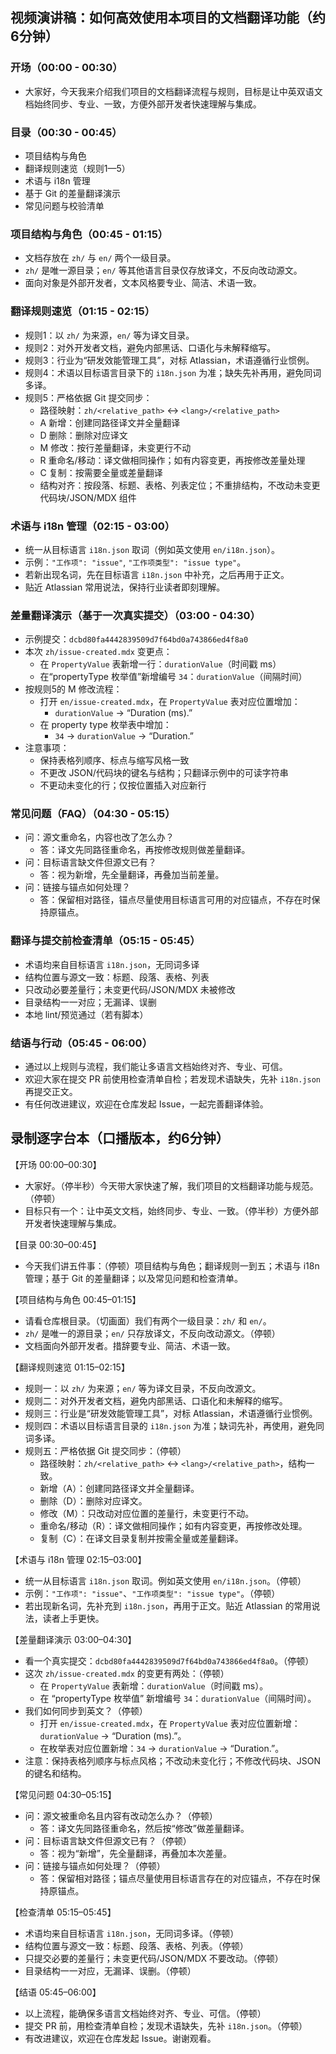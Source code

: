 ## 视频演讲稿：如何高效使用本项目的文档翻译功能（约6分钟）

### 开场（00:00 - 00:30）
- 大家好，今天我来介绍我们项目的文档翻译流程与规则，目标是让中英双语文档始终同步、专业、一致，方便外部开发者快速理解与集成。

### 目录（00:30 - 00:45）
- 项目结构与角色
- 翻译规则速览（规则1—5）
- 术语与 i18n 管理
- 基于 Git 的差量翻译演示
- 常见问题与校验清单

### 项目结构与角色（00:45 - 01:15）
- 文档存放在 `zh/` 与 `en/` 两个一级目录。
- `zh/` 是唯一源目录；`en/` 等其他语言目录仅存放译文，不反向改动源文。
- 面向对象是外部开发者，文本风格要专业、简洁、术语一致。

### 翻译规则速览（01:15 - 02:15）
- 规则1：以 `zh/` 为来源，`en/` 等为译文目录。
- 规则2：对外开发者文档，避免内部黑话、口语化与未解释缩写。
- 规则3：行业为“研发效能管理工具”，对标 Atlassian，术语遵循行业惯例。
- 规则4：术语以目标语言目录下的 `i18n.json` 为准；缺失先补再用，避免同词多译。
- 规则5：严格依据 Git 提交同步：
  - 路径映射：`zh/<relative_path>` ↔ `<lang>/<relative_path>`
  - A 新增：创建同路径译文并全量翻译
  - D 删除：删除对应译文
  - M 修改：按行差量翻译，未变更行不动
  - R 重命名/移动：译文做相同操作；如有内容变更，再按修改差量处理
  - C 复制：按需要全量或差量翻译
  - 结构对齐：按段落、标题、表格、列表定位；不重排结构，不改动未变更代码块/JSON/MDX 组件

### 术语与 i18n 管理（02:15 - 03:00）
- 统一从目标语言 `i18n.json` 取词（例如英文使用 `en/i18n.json`）。
- 示例：`"工作项": "issue"`, `"工作项类型": "issue type"`。
- 若新出现名词，先在目标语言 `i18n.json` 中补充，之后再用于正文。
- 贴近 Atlassian 常用说法，保持行业读者即刻理解。

### 差量翻译演示（基于一次真实提交）（03:00 - 04:30）
- 示例提交：`dcbd80fa4442839509d7f64bd0a743866ed4f8a0`
- 本次 `zh/issue-created.mdx` 变更点：
  - 在 `PropertyValue` 表新增一行：`durationValue`（时间戳 ms）
  - 在“propertyType 枚举值”新增编号 `34`：`durationValue`（间隔时间）
- 按规则5的 M 修改流程：
  - 打开 `en/issue-created.mdx`，在 `PropertyValue` 表对应位置增加：
    - `durationValue` → “Duration (ms).”
  - 在 property type 枚举表中增加：
    - `34` → `durationValue` → “Duration.”
- 注意事项：
  - 保持表格列顺序、标点与缩写风格一致
  - 不更改 JSON/代码块的键名与结构；只翻译示例中的可读字符串
  - 不更动未变化的行；仅按位置插入对应新行

### 常见问题（FAQ）（04:30 - 05:15）
- 问：源文重命名，内容也改了怎么办？
  - 答：译文先同路径重命名，再按修改规则做差量翻译。
- 问：目标语言缺文件但源文已有？
  - 答：视为新增，先全量翻译，再叠加当前差量。
- 问：链接与锚点如何处理？
  - 答：保留相对路径，锚点尽量使用目标语言可用的对应锚点，不存在时保持原锚点。

### 翻译与提交前检查清单（05:15 - 05:45）
- 术语均来自目标语言 `i18n.json`，无同词多译
- 结构位置与源文一致：标题、段落、表格、列表
- 只改动必要差量行；未变更代码/JSON/MDX 未被修改
- 目录结构一一对应；无漏译、误删
- 本地 lint/预览通过（若有脚本）

### 结语与行动（05:45 - 06:00）
- 通过以上规则与流程，我们能让多语言文档始终对齐、专业、可信。
- 欢迎大家在提交 PR 前使用检查清单自检；若发现术语缺失，先补 `i18n.json` 再提交正文。
- 有任何改进建议，欢迎在仓库发起 Issue，一起完善翻译体验。

## 录制逐字台本（口播版本，约6分钟）

【开场 00:00–00:30】
- 大家好。（停半秒）今天带大家快速了解，我们项目的文档翻译功能与规范。（停顿）
- 目标只有一个：让中英文文档，始终同步、专业、一致。（停半秒）方便外部开发者快速理解与集成。

【目录 00:30–00:45】
- 今天我们讲五件事：（停顿）项目结构与角色；翻译规则一到五；术语与 i18n 管理；基于 Git 的差量翻译；以及常见问题和检查清单。

【项目结构与角色 00:45–01:15】
- 请看仓库根目录。（切画面）我们有两个一级目录：`zh/` 和 `en/`。
- `zh/` 是唯一的源目录；`en/` 只存放译文，不反向改动源文。（停顿）
- 文档面向外部开发者。措辞要专业、简洁、术语一致。

【翻译规则速览 01:15–02:15】
- 规则一：以 `zh/` 为来源；`en/` 等为译文目录，不反向改源文。
- 规则二：对外开发者文档，避免内部黑话、口语化和未解释的缩写。
- 规则三：行业是“研发效能管理工具”，对标 Atlassian，术语遵循行业惯例。
- 规则四：术语以目标语言目录的 `i18n.json` 为准；缺词先补，再使用，避免同词多译。
- 规则五：严格依据 Git 提交同步：（停顿）
  - 路径映射：`zh/<relative_path>` ↔ `<lang>/<relative_path>`，结构一致。
  - 新增（A）：创建同路径译文并全量翻译。
  - 删除（D）：删除对应译文。
  - 修改（M）：只改动对应位置的差量行，未变更行不动。
  - 重命名/移动（R）：译文做相同操作；如有内容变更，再按修改处理。
  - 复制（C）：在译文目录复制并按需全量或差量翻译。

【术语与 i18n 管理 02:15–03:00】
- 统一从目标语言 `i18n.json` 取词。例如英文使用 `en/i18n.json`。（停顿）
- 示例：`"工作项": "issue"`、`"工作项类型": "issue type"`。（停顿）
- 若出现新名词，先补充到 `i18n.json`，再用于正文。贴近 Atlassian 的常用说法，读者上手更快。

【差量翻译演示 03:00–04:30】
- 看一个真实提交：`dcbd80fa4442839509d7f64bd0a743866ed4f8a0`。（停顿）
- 这次 `zh/issue-created.mdx` 的变更有两处：（停顿）
  - 在 `PropertyValue` 表新增：`durationValue`（时间戳 ms）。
  - 在 “propertyType 枚举值” 新增编号 `34`：`durationValue`（间隔时间）。
- 我们如何同步到英文？（停顿）
  - 打开 `en/issue-created.mdx`，在 `PropertyValue` 表对应位置新增：`durationValue` → “Duration (ms).”。
  - 在枚举表对应位置新增：`34` → `durationValue` → “Duration.”。
- 注意：保持表格列顺序与标点风格；不改动未变化行；不修改代码块、JSON 的键名和结构。

【常见问题 04:30–05:15】
- 问：源文被重命名且内容有改动怎么办？（停顿）
  - 答：译文先同路径重命名，然后按“修改”做差量翻译。
- 问：目标语言缺文件但源文已有？（停顿）
  - 答：视为“新增”，先全量翻译，再叠加本次差量。
- 问：链接与锚点如何处理？（停顿）
  - 答：保留相对路径；锚点尽量使用目标语言存在的对应锚点，不存在时保持原锚点。

【检查清单 05:15–05:45】
- 术语均来自目标语言 `i18n.json`，无同词多译。（停顿）
- 结构位置与源文一致：标题、段落、表格、列表。（停顿）
- 只提交必要的差量行；未变更代码/JSON/MDX 不要改动。（停顿）
- 目录结构一一对应，无漏译、误删。（停顿）

【结语 05:45–06:00】
- 以上流程，能确保多语言文档始终对齐、专业、可信。（停顿）
- 提交 PR 前，用检查清单自检；发现术语缺失，先补 `i18n.json`。（停顿）
- 有改进建议，欢迎在仓库发起 Issue。谢谢观看。
